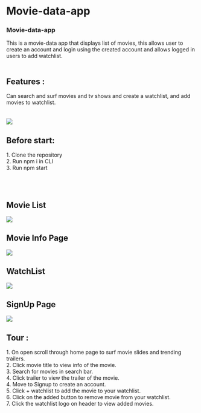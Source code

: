 # Movie-data-app
<h3>Movie-data-app</h3> This is a movie-data app that displays list of
movies, this allows user to create an account and login using the
created account and allows logged in users to add watchlist.
<br><br>
<h2>Features :</h2>
Can search and surf movies and tv shows and create a watchlist, and add movies to watchlist.
<br><br><br>
<img src='https://i.postimg.cc/FKzznGm8/HERO.jpg'>
<h2>Before start:</h2>
1. Clone the repository <br>
2. Run npm i in CLI<br>
3. Run npm start<br>

<br><br>
<h2>Movie List</h2>
<img src='https://i.postimg.cc/3x4wH1dv/LIST.jpg'>
<br>
<h2>Movie Info Page</h2>
<img src='https://i.postimg.cc/g0Ftgtvk/Info.jpg'>
<br>
<h2>WatchList</h2>
<img src='https://i.postimg.cc/PqQy2XX2/Watchlist.jpg'>
<br>
<h2>SignUp Page</h2>
<img src='https://i.postimg.cc/QVZK27S5/SignUp.jpg'>
<h2>Tour :</h2>
1. On open scroll through home page to surf movie slides and trending trailers.<br>
2. Click movie title to view info of the movie.<br>
3. Search for movies in search bar.<br>
4. Click trailer to view the trailer of the movie.<br>
4. Move to Signup to create an account.<br>
5. Click + watchlist to add the movie to your watchlist.<br>
6. Click on the added button to remove movie from your watchlist.<br>
7. Click the watchlist logo on header to view added movies.<br>
